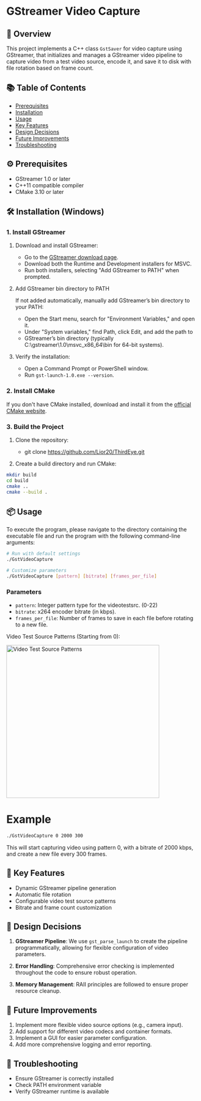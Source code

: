 # GStreamer Video Capture

## 🚀 Overview
This project implements a C++ class `GstSaver` for video capture using GStreamer, that initializes and manages a GStreamer video pipeline to capture video from a test video source, 
encode it, and save it to disk with file rotation based on frame count.

## 📚 Table of Contents
- [Prerequisites](#%EF%B8%8F-prerequisites)
- [Installation](#%EF%B8%8F-installation-windows)
- [Usage](#-usage)
- [Key Features](#-key-features)
- [Design Decisions](#-design-decisions)
- [Future Improvements](#-future-improvements)
- [Troubleshooting](#-troubleshooting)

## ⚙️ Prerequisites
- GStreamer 1.0 or later
- C++11 compatible compiler
- CMake 3.10 or later

## 🛠️ Installation (Windows)

### 1. Install GStreamer
1. Download and install GStreamer:
   - Go to the [GStreamer download page](https://gstreamer.freedesktop.org/download/).
   - Download both the Runtime and Development installers for MSVC.
   - Run both installers, selecting "Add GStreamer to PATH" when prompted.

2. Add GStreamer bin directory to PATH

   If not added automatically, manually add GStreamer’s bin directory to your
   PATH:
   - Open the Start menu, search for "Environment Variables," and open it.
   - Under "System variables," find Path, click Edit, and add the path to
   - GStreamer’s bin directory (typically C:\gstreamer\1.0\msvc_x86_64\bin for 64-bit systems).

4. Verify the installation:
   - Open a Command Prompt or PowerShell window.
   - Run `gst-launch-1.0.exe --version`.

### 2. Install CMake
   If you don't have CMake installed, download and install it from the [official CMake website](https://cmake.org/download/).
   
### 3. Build the Project
1. Clone the repository:
   - git clone https://github.com/Lior20/ThirdEye.git

2. Create a build directory and run CMake:
```bash
mkdir build
cd build
cmake ..
cmake --build .
```

## 📦 Usage
To execute the program, please navigate to the directory containing the executable file and run the program with the following command-line arguments:

```bash
# Run with default settings
./GstVideoCapture

# Customize parameters
./GstVideoCapture [pattern] [bitrate] [frames_per_file]
```

### Parameters
- `pattern`: Integer pattern type for the videotestsrc. (0-22)
- `bitrate`: x264 encoder bitrate (in kbps).
- `frames_per_file`: Number of frames to save in each file before rotating to a new file.

Video Test Source Patterns (Starting from 0):

<img src="https://i.gyazo.com/283ca2d5aefe414829fba96426768a10.gif" alt="Video Test Source Patterns" width="400"/>

# Example
```bash
./GstVideoCapture 0 2000 300
```
This will start capturing video using pattern 0, with a bitrate of 2000 kbps, and create a new file every 300 frames.

## 🔑 Key Features
- Dynamic GStreamer pipeline generation
- Automatic file rotation
- Configurable video test source patterns
- Bitrate and frame count customization

## 🧠 Design Decisions

1. **GStreamer Pipeline**: We use `gst_parse_launch` to create the pipeline programmatically, allowing for flexible configuration of video parameters.

3. **Error Handling**: Comprehensive error checking is implemented throughout the code to ensure robust operation.

4. **Memory Management**: RAII principles are followed to ensure proper resource cleanup.

## 🚀 Future Improvements

1. Implement more flexible video source options (e.g., camera input).
2. Add support for different video codecs and container formats.
3. Implement a GUI for easier parameter configuration.
4. Add more comprehensive logging and error reporting.

## 🐞 Troubleshooting
- Ensure GStreamer is correctly installed
- Check PATH environment variable
- Verify GStreamer runtime is available

